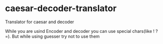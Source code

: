 # caesar-decoder-translator
Translator for caesar and decoder 

While you are usind Encoder and decoder you can use special  chars(like ! ? =). 
But while using guesser try not to use them
